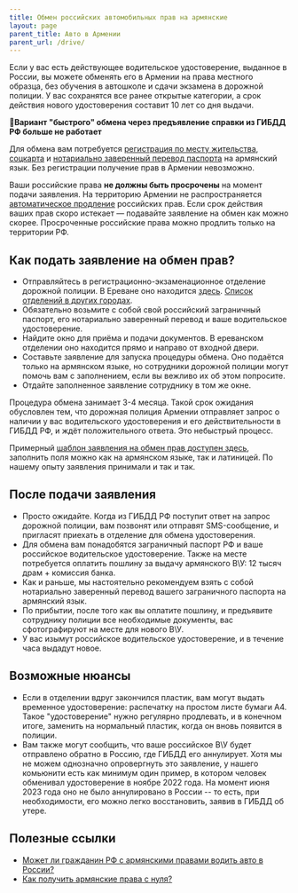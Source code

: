 ```yaml
---
title: Обмен российских автомобильных прав на армянские
layout: page
parent_title: Авто в Армении
parent_url: /drive/
---
```


Если у вас есть действующее водительское удостоверение, выданное в России, вы можете обменять его в Армении на
права местного образца, без обучения в автошколе и сдачи экзамена в дорожной полиции. У вас сохранятся все ранее
открытые категории, а срок действия нового удостоверения составит 10 лет со дня выдачи.

**🚫Вариант "быстрого" обмена через предъявление справки из ГИБДД РФ больше не работает**

Для обмена вам потребуется [регистрация по месту жительства](../documents/registration.md), [соцкарта](../documents/social-number.md) и [нотариально заверенный перевод паспорта](../documents/passport-translation.md) на армянский язык.
Без регистрации получение прав в Армении невозможно.

Ваши российские права **не должны быть просрочены** на момент подачи заявления. На территорию Армении не распространяется [автоматическое продление](https://www.gosuslugi.ru/help/faq/driver_license/101994) российских прав.
Если срок действия ваших прав скоро истекает — подавайте заявление на обмен как можно скорее. Просроченные российские права можно продлить только на территории РФ.

## Как подать заявление на обмен прав?

- Отправляйтесь в регистрационно-экзаменационное отделение дорожной полиции. В Ереване оно находится [здесь](https://yandex.ru/maps/org/otdel_registratsii_tekhnicheskogo_osmotra_i_ekzamen_transportnykh_sredstv/173700962486/). [Список отделений в других городах](license-locations.md).
- Обязательно возьмите с собой свой российский заграничный паспорт, его нотариально заверенный перевод и ваше водительское удостоверение.
- Найдите окно для приёма и подачи документов. В ереванском отделении оно находится прямо и направо от входной двери.
- Составьте заявление для запуска процедуры обмена. Оно подаётся только на армянском языке, но сотрудники дорожной полиции могут помочь вам с заполнением, если вы вежливо их об этом попросите.
- Отдайте заполненное заявление сотруднику в том же окне.

[//]: # (Ещё вы можете отсканировать заявление и отправить его по электронной почте на адрес [yerevani.hqb@roadpolice.am]&#40;mailto:yerevani.hqb@roadpolice.am&#41; &#40;этот адрес относится **только** к ереванскому отделению ДП&#41;.)
[//]: # (- Ожидайте ответа на ваше письмо. Если его не поступит в следующие несколько дней -- отправьте скан заявления снова. Вы можете позвонить в отделение по [телефону]&#40;https://www.spyur.am/ru/companies/road-police/71367&#41; и попросить подтвердить получение вашего заявления.)

Процедура обмена занимает 3-4 месяца. Такой срок ожидания обусловлен тем, что дорожная полиция Армении отправляет запрос о наличии у вас водительского удостоверения и его действительности в ГИБДД РФ, и ждёт положительного ответа. Это небыстрый процесс.

Примерный [шаблон заявления на обмен прав доступен здесь](/assets/drive/license-exchange.docx), заполнить поля можно как на армянском языке, так и латиницей. По нашему опыту заявления принимали и так и так.

## После подачи заявления

- Просто ожидайте. Когда из ГИБДД РФ поступит ответ на запрос дорожной полиции, вам позвонят или отправят SMS-сообщение, и пригласят приехать в отделение для обмена удостоверения.
- Для обмена вам понадобятся заграничный паспорт РФ и ваше российское водительское удостоверение. Также на месте потребуется оплатить пошлину за выдачу армянского В\У: 12 тысяч драм + комиссия банка.
- Как и раньше, мы настоятельно рекомендуем взять с собой нотариально заверенный перевод вашего заграничного паспорта на армянский язык.
- По прибытии, после того как вы оплатите пошлину, и предъявите сотруднику полиции все необходимые документы, вас сфотографируют на месте для нового В\У.
- У вас изымут российское водительское удостоверение, и в течение часа выдадут новое.

## Возможные нюансы

- Если в отделении вдруг закончился пластик, вам могут выдать временное удостоверение: распечатку на простом листе бумаги А4. Такое "удостоверение" нужно регулярно продлевать, и в конечном итоге, заменить на нормальный пластик, когда он вновь появится в полиции.
- Вам также могут сообщить, что ваше российское В\У будет отправлено обратно в Россию, где ГИБДД его аннулирует. Хотя мы не можем однозначно опровергнуть это заявление, у нашего комьюнити есть как минимум один пример, в котором человек обменивал удостоверение в ноябре 2022 года. На момент июня 2023 года оно не было аннулировано в России -- то есть, при необходимости, его можно легко восстановить, заявив в ГИБДД об утере.

## Полезные ссылки

- [Может ли гражданин РФ с армянскими правами водить авто в России?](license-in-russia.md)
- [Как получить армянские права с нуля?](license.md)
